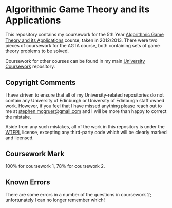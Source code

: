 # Algorithmic Game Theory and its Applications

This repository contains my coursework for the 5th Year [Algorithmic Game Theory and its Applications](http://www.inf.ed.ac.uk/teaching/courses/agta/) course, taken in 2012/2013. There were two pieces of coursework for the AGTA course, both containing sets of game theory problems to be solved.

Coursework for other courses can be found in my main [University Coursework](https://github.com/stephenmcgruer/University) repository.

## Copyright Comments ##

I have striven to ensure that all of my University-related repositories do not contain any University of Edinburgh or University of Edinburgh staff owned work. However, if you feel that I have missed anything please reach out to me at <stephen.mcgruer@gmail.com> and I will be more than happy to correct the mistake.

Aside from any such mistakes, all of the work in this repository is under the [WTFPL](http://www.wtfpl.net/) license, excepting any third-party code which will be clearly marked and licensed.

## Coursework Mark ##

100% for coursework 1, 78% for coursework 2.

## Known Errors ##

There are some errors in a number of the questions in coursework 2; unfortunately I can no longer remember which!
